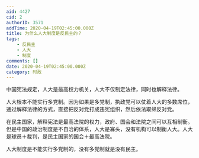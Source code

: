 ```yaml
---
aid: 4427
cid: 2
authorID: 3571
addTime: 2020-04-19T02:45:00.000Z
title: 为什么人大制度是反民主的？
tags:
    - 反民主
    - 人大
    - 制度
comments: []
date: 2020-04-19T02:45:00.000Z
category: 时政
---
```


中国宪法规定，人大是最高权力机关，人大不仅制定法律，同时也解释法律。

人大根本不能实行多党制。因为如果是多党制，执政党可以仗着人大的多数席位，通过解释法律的方式，直接把反对党打成违宪组织，然后依法取缔反对党。

在民主国家，解释宪法是最高法院的权力，政府、国会和法院之间可以互相制衡。但是中国的政治制度是不自洽的体系，人大是寡头，没有机构可以制衡人大。人大是球员＋裁判，是民主国家的国会＋最高法院。

人大制度是不能实行多党制的，没有多党制就是没有民主。
